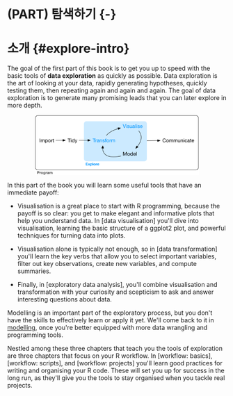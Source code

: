 
# (PART) 탐색하기 {-}

# 소개 {#explore-intro}

The goal of the first part of this book is to get you up to speed with the basic tools of __data exploration__ as quickly as possible. Data exploration is the art of looking at your data, rapidly generating hypotheses, quickly testing them, then repeating again and again and again. The goal of data exploration is to generate many promising leads that you can later explore in more depth.

<img src="diagrams/data-science-explore.png" width="75%" style="display: block; margin: auto;" />

In this part of the book you will learn some useful tools that have an immediate payoff: 

*   Visualisation is a great place to start with R programming, because the 
    payoff is so clear: you get to make elegant and informative plots that help 
    you understand data. In [data visualisation] you'll dive into visualisation, 
    learning the basic structure of a ggplot2 plot, and powerful techniques for 
    turning data into plots. 

*   Visualisation alone is typically not enough, so in [data transformation] 
    you'll learn the key verbs that allow you to select important variables, 
    filter out key observations, create new variables, and compute summaries.
  
*   Finally, in [exploratory data analysis], you'll combine visualisation and
    transformation with your curiosity and scepticism to ask and answer 
    interesting questions about data.

Modelling is an important part of the exploratory process, but you don't have the skills to effectively learn or apply it yet. 
We'll come back to it in [modelling](#model-intro), once you're better equipped with more data wrangling and programming tools.

Nestled among these three chapters that teach you the tools of exploration are three chapters that focus on your R workflow. 
In [workflow: basics], [workflow: scripts], and [workflow: projects] you'll learn good practices for writing and organising your R code. These will set you up for success in the long run, as they'll give you the tools to stay organised when you tackle real projects.
